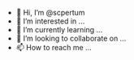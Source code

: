 - 👋 Hi, I’m @scpertum
- 👀 I’m interested in ...
- 🌱 I’m currently learning ...
- 💞️ I’m looking to collaborate on ...
- 📫 How to reach me ...

<!---
scpertum/scpertum is a ✨ special ✨ repository because its `README.md` (this file) appears on your GitHub profile.
You can click the Preview link to take a look at your changes.
--->
